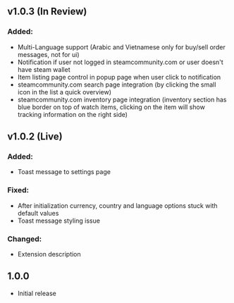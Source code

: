 ## v1.0.3 (In Review)

### Added:

- Multi-Language support (Arabic and Vietnamese only for buy/sell order messages, not for ui)
- Notification if user not logged in steamcommunity.com or user doesn't have steam wallet
- Item listing page control in popup page when user click to notification
- steamcommunity.com search page integration (by clicking the small icon in the list a quick overview)
- steamcommunity.com inventory page integration (inventory section has blue border on top of watch items, clicking on the item will show tracking information on the right side)

## v1.0.2 (Live)

### Added:

- Toast message to settings page

### Fixed:

- After initialization currency, country and language options stuck with default values
- Toast message styling issue

### Changed:

- Extension description

## 1.0.0

- Initial release
